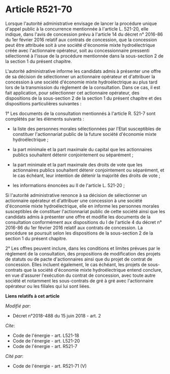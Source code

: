 # Article R521-70

Lorsque l'autorité administrative envisage de lancer la procédure unique d'appel public à la concurrence mentionnée à
l'article L. 521-20, elle indique, dans l'avis de concession prévu à l'article 14 du décret n° 2016-86 du 1er février 2016
relatif aux contrats de concession, que la concession peut être attribuée soit à une société d'économie mixte hydroélectrique
créée avec l'actionnaire opérateur, soit au concessionnaire pressenti sélectionné à l'issue de la procédure mentionnée dans
la sous-section 2 de la section 1 du présent chapitre.

L'autorité administrative informe les candidats admis à présenter une offre de sa décision de sélectionner un actionnaire
opérateur et d'attribuer la concession à une société d'économie mixte hydroélectrique au plus tard lors de la transmission du
règlement de la consultation. Dans ce cas, il est fait application, pour sélectionner cet actionnaire opérateur, des
dispositions de la sous-section 2 de la section 1 du présent chapitre et des dispositions particulières suivantes :

1° Les documents de la consultation mentionnés à l'article R. 521-7 sont complétés par les éléments suivants :

- la liste des personnes morales sélectionnées par l'Etat susceptibles de constituer l'actionnariat public de la future
société d'économie mixte hydroélectrique ;

- la part minimale et la part maximale du capital que les actionnaires publics souhaitent détenir conjointement ou
séparément ;

- la part minimale et la part maximale des droits de vote que les actionnaires publics souhaitent détenir conjointement ou
séparément, et le cas échéant, leur intention de détenir la majorité des droits de vote ;

- les informations énoncées au II de l'article L. 521-20 ;

Si l'autorité administrative renonce à sa décision de sélectionner un actionnaire opérateur et d'attribuer une concession à
une société d'économie mixte hydroélectrique, elle en informe les personnes morales susceptibles de constituer l'actionnariat
public de cette société ainsi que les candidats admis à présenter une offre et modifie les documents de la consultation
conformément aux dispositions du I de l'article 4 du décret n° 2016-86 du 1er février 2016 relatif aux contrats de
concession. La procédure se poursuit selon les dispositions de la sous-section 2 de la section 1 du présent chapitre.

2° Les offres peuvent inclure, dans les conditions et limites prévues par le règlement de la consultation, des propositions
de modification des projets de statuts ou de pacte d'actionnaires ainsi que du projet de contrat de concession. Elles
incluent également, le cas échéant, les projets de sous-contrats que la société d'économie mixte hydroélectrique entend
conclure, en vue d'assurer l'exécution du contrat de concession, avec toute autre société et notamment les sous-contrats de
gré à gré avec l'actionnaire opérateur ou les filiales qui lui sont liées.

**Liens relatifs à cet article**

_Modifié par_:

  - Décret n°2018-488 du 15 juin 2018 - art. 2

_Cite_:

  - Code de l'énergie - art. L521-18
  - Code de l'énergie - art. L521-20
  - Code de l'énergie - art. R521-7

_Cité par_:

  - Code de l'énergie - art. R521-71 (V)
